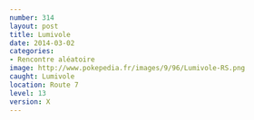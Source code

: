 ```yaml
---
number: 314
layout: post
title: Lumivole
date: 2014-03-02
categories:
- Rencontre aléatoire
image: http://www.pokepedia.fr/images/9/96/Lumivole-RS.png
caught: Lumivole
location: Route 7
level: 13
version: X
---
```

